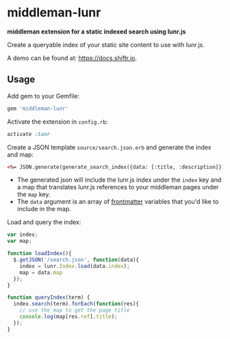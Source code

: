 # middleman-lunr

**middleman extension for a static indexed search using lunr.js**

Create a queryable index of your static site content to use with lunr.js.

A demo can be found at: <https://docs.shiftr.io>.

## Usage

Add gem to your Gemfile:

```ruby
gem 'middleman-lunr'
```

Activate the extension in `config.rb`:

```ruby
activate :lunr
```

Create a JSON template `source/search.json.erb` and generate the index and map:

```html
<%= JSON.generate(generate_search_index({data: [:title, :description]})) %>
```
- The generated json will include the lunr.js index under the `index` key and a map that translates lunr.js references to your middleman pages under the `map` key.
- The `data` argument is an array of [frontmatter](https://middlemanapp.com/basics/frontmatter/) variables that you'd like to include in the map.

Load and query the index:

```js
var index;
var map;

function loadIndex(){
  $.getJSON('/search.json', function(data){
    index = lunr.Index.load(data.index);
    map = data.map
  });
}

function queryIndex(term) {
  index.search(term).forEach(function(res){
    // use the map to get the page title
    console.log(map[res.ref].title);
  });
}
```
